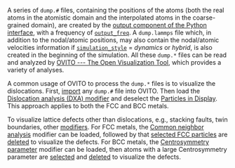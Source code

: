 
A series of `dump.#` files, containing the positions of the atoms (both the real atoms in the atomistic domain and the interpolated atoms in the coarse-grained domain), are created by the [output component of the Python interface](../chapter-4/download.md), with a frequency of [`output_freq`](../chapter-5/dump.md). A `dump.lammps` file which, in addition to the nodal/atomic positions, may also contain the nodal/atomic velocities information if [`simulation_style`](../chapter-5/simulator.md) = _dynamics_ or _hybrid_, is also created in the beginning of the simulation. All these `dump.*` files can be read and analyzed by [OVITO --- The Open Visualization Tool](http://www.ovito.org), which provides a variety of analyses.

A common usage of OVITO to process the `dump.*` files is to visualize the dislocations. First, [import](https://ovito.org/manual/usage.import.html) any `dump.#` file into OVITO. Then load the [Dislocation analysis (DXA) modifier](https://ovito.org/manual/particles.modifiers.dislocation_analysis.html) and deselect the [Particles in Display](https://ovito.org/manual/display_objects.html). This approach applies to both the FCC and BCC metals.

To visualize lattice defects other than dislocations, e.g., stacking faults, twin boundaries, other [modifiers](https://ovito.org/manual/particles.modifiers.html). For FCC metals, the [Common neighbor analysis](https://ovito.org/manual/particles.modifiers.common_neighbor_analysis.html) modifier can be loaded, followed by that [selected FCC particles](https://ovito.org/manual/particles.modifiers.select_particle_type.html) are [deleted](https://ovito.org/manual/particles.modifiers.delete_selected_particles.html) to visualize the defects. For BCC metals, the [Centrosymmetry parameter](https://ovito.org/manual/particles.modifiers.centrosymmetry.html) modifier can be loaded, then atoms with a large Centrosymmetry parameter are [selected](https://ovito.org/manual/particles.modifiers.expression_select.html) and [deleted](https://ovito.org/manual/particles.modifiers.delete_selected_particles.html) to visualize the defects.

	